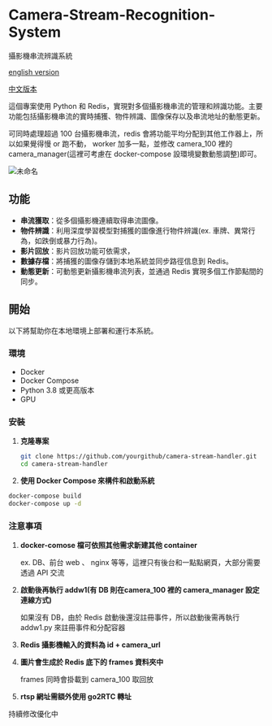 # Camera-Stream-Recognition-System
攝影機串流辨識系統

[english version](https://github.com/dan246/Camera-Stream-Recognition-System/blob/main/README_en.md)

[中文版本](https://github.com/dan246/Camera-Stream-Recognition-System/blob/main/README.md)


這個專案使用 Python 和 Redis，實現對多個攝影機串流的管理和辨識功能。主要功能包括攝影機串流的實時捕獲、物件辨識、圖像保存以及串流地址的動態更新。

可同時處理超過 100 台攝影機串流，redis 會將功能平均分配到其他工作器上，所以如果覺得慢 or 跑不動， worker 加多一點，並修改 camera_100 裡的 camera_manager(這裡可考慮在 docker-compose 設環境變數動態調整)即可。

![未命名](https://github.com/dan246/Camera-Stream-Recognition-System/assets/72447312/895eb525-3180-4f74-a484-de83e808aee9)


## 功能

- **串流獲取**：從多個攝影機連續取得串流圖像。
- **物件辨識**：利用深度學習模型對捕獲的圖像進行物件辨識(ex. 車牌、異常行為，如跌倒或暴力行為)。
- **影片回放**：影片回放功能可依需求， 
- **數據存檔**：將捕獲的圖像存儲到本地系統並同步路徑信息到 Redis。
- **動態更新**：可動態更新攝影機串流列表，並通過 Redis 實現多個工作節點間的同步。



## 開始

以下將幫助你在本地環境上部署和運行本系統。

### 環境

- Docker
- Docker Compose
- Python 3.8 或更高版本
- GPU

### 安裝

1. **克隆專案**

   ```bash
   git clone https://github.com/yourgithub/camera-stream-handler.git
   cd camera-stream-handler

2.  **使用 Docker Compose 來構件和啟動系統**
   ```bash
   docker-compose build
   docker-compose up -d
   ```

### 注意事項

1. **docker-comose 檔可依照其他需求新建其他 container**

   ex. DB、前台 web 、 nginx 等等，這裡只有後台和一點點網頁，大部分需要透過 API 交流


3. **啟動後再執行 addw1(有 DB 則在camera_100 裡的 camera_manager 設定連線方式)**

   如果沒有 DB，由於 Redis 啟動後還沒註冊事件，所以啟動後需再執行 addw1.py 來註冊事件和分配容器

3. **Redis 攝影機輸入的資料為 id + camera_url**

4. **圖片會生成於 Redis 底下的 frames 資料夾中**

   frames 同時會掛載到 camera_100 取回放

5. **rtsp 網址需額外使用 go2RTC 轉址**

持續修改優化中
